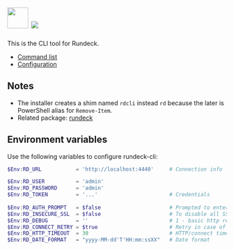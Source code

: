 # <img src="https://cdn.jsdelivr.net/gh/majkinetor/chocolatey/rundeck-cli/icon.png" width="48" height="48"/> [![](https://img.shields.io/chocolatey/v/rundeck-cli.svg?color=red&label=rundeck-cli)](https://chocolatey.org/packages/rundeck-cli)

This is the CLI tool for Rundeck.

- [Command list](https://rundeck.github.io/rundeck-cli/commands)
- [Configuration](https://rundeck.github.io/rundeck-cli/configuration)

## Notes

- The installer creates a shim named `rdcli` instead `rd` because the later is PowerShell alias for `Remove-Item`.
- Related package: [rundeck](https://chocolatey.org/packages/rundeck) 

## Environment variables

Use the following variables to configure rundeck-cli:
 
```powershell
$Env:RD_URL           = 'http://localhost:4440'     # Connection info

$Env:RD_USER          = 'admin'
$Env:RD_PASSWORD      = 'admin'
$Env:RD_TOKEN         = '...'                       # Credentials
                  
$Env:RD_AUTH_PROMPT   = $false                      # Prompted to enter a username/password or token if not defined
$Env:RD_INSECURE_SSL  = $false                      # To disable all SSL certificate checks, and hostname verifications
$Env:RD_DEBUG         = ''                          # 1 - basic http request debug; 2 -http headers; 3 - http body
$Env:RD_CONNECT_RETRY = $true                       # Retry in case of recoverable connection issue (e.g. failure to connect)
$Env:RD_HTTP_TIMEOUT  = 30                          # HTTP/connect timeout
$Env:RD_DATE_FORMAT   = "yyyy-MM-dd'T'HH:mm:ssXX"   # Date format
```
